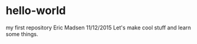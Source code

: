 # hello-world
my first repository
Eric Madsen
11/12/2015
Let's make cool stuff and learn some things.
